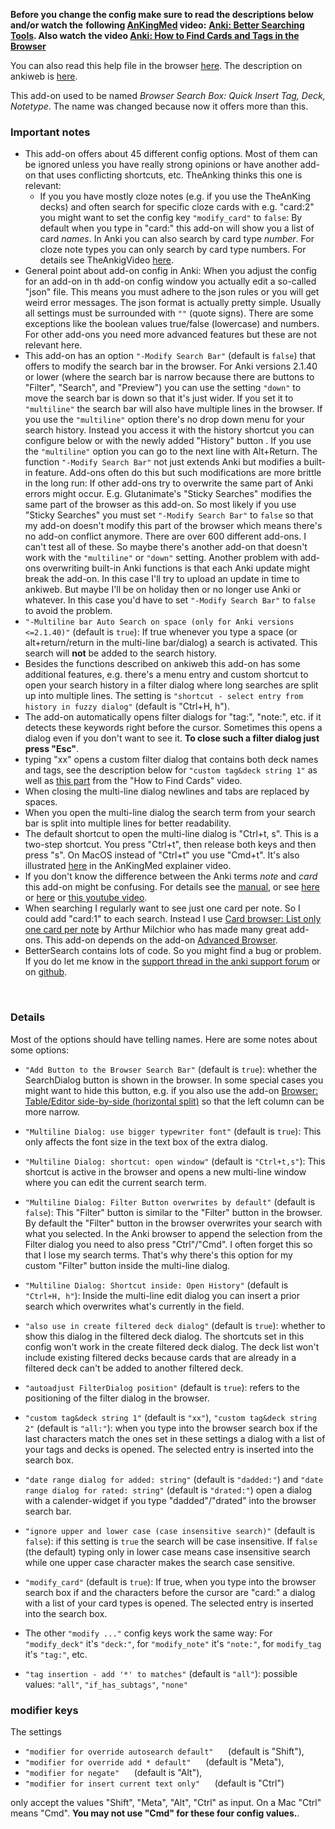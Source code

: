 **Before you change the config make sure to read the descriptions below and/or watch the** 
**following [AnKingMed](https://www.ankingmed.com/) video:** 
**[Anki: Better Searching Tools](https://www.youtube.com/watch?v=PlcsNIsYc7k). Also watch**
**the video [Anki: How to Find Cards and Tags in the Browser](https://www.youtube.com/watch?v=NHpl-j9pULU)**

You can also read this help file in the browser [here](https://github.com/ijgnd/anki__BetterSearch/blob/master/src/config.md). 
The description on ankiweb is [here](https://ankiweb.net/shared/info/1052724801).

This add-on used to be named *Browser Search Box: Quick Insert Tag, Deck, Notetype*. The name
was changed because now it offers more than this.

### Important notes
- This add-on offers about 45 different config options. Most of them can be ignored unless
you have really strong opinions or have another add-on that uses conflicting shortcuts, etc.
TheAnking thinks this one is relevant:
    - If you you have mostly cloze notes (e.g. if you use the TheAnKing decks) and often search for 
specific cloze cards with e.g. "card:2" you might want to set the config key 
`"modify_card"` to `false`: By default when you type in "card:" this add-on will show you 
a list of card *names*. In Anki you can also search by card type *number*. For cloze note types you 
can only search by card type numbers. For details see TheAnkigVideo 
[here](https://www.youtube.com/watch?v=PlcsNIsYc7k&feature=youtu.be&t=354).
- General point about add-on config in Anki: When you adjust the config for an add-on in th
add-on config window you actually edit a so-called "json" file. This means you must 
adhere to the json rules or you will get weird error messages. The json format is actually pretty 
simple. Usually all settings must be surrounded with `""` (quote signs). There are some exceptions 
like the boolean values true/false (lowercase) and numbers. For other add-ons you need
more advanced features but these are not relevant here.
- This add-on has an option `"-Modify Search Bar"` (default is `false`) that offers to modify the 
search bar in the browser. For Anki versions 2.1.40 or lower (where the search bar is narrow 
because there are buttons to "Filter", "Search", and "Preview") you can use the setting
`"down"` to move the search bar is down so that it's just
wider. If you set it to `"multiline"` the search bar will also have multiple lines in the
browser. If you use the `"multiline"` option there's no drop down menu for your search history. 
Instead you access it with the history shortcut you can configure below or with the newly 
added "History" button . If you use the `"multiline"` option you can go to the next line with 
Alt+Return.
The function `"-Modify Search Bar"` not just extends Anki but modifies a built-in feature. Add-ons
often do this but such modifications are more brittle in the long run: If other add-ons try to 
overwrite the same part of Anki errors might occur. E.g. Glutanimate's "Sticky Searches" modifies 
the same part of the browser as this add-on. So most likely if you use "Sticky Searches" you
must set `"-Modify Search Bar"` to `false` so that my add-on doesn't modify this part of the 
browser which means there's no add-on conflict anymore. There are over 600 different add-ons. 
I can't test all of these. So maybe there's another add-on that doesn't work with the 
`"multiline"` or  `"down"` setting.
Another problem with add-ons overwriting built-in Anki functions is that each Anki update might 
break the add-on. In this case I'll try to upload an update in time to ankiweb. But maybe I'll be on
holiday then or no longer use Anki or whatever. In this case you'd have to set
 `"-Modify Search Bar"` to `false` to avoid the problem. 
- `"-Multiline bar Auto Search on space (only for Anki versions <=2.1.40)"` (default is `true`): If true whenever you type a space (or
alt+return/return in the multi-line bar/dialog) a search is activated. This search will **not**
be added to the search history. 
- Besides the functions described on ankiweb this add-on has some additional features, e.g. there's
a menu entry and custom shortcut to open your search history in a filter dialog where long searches 
are split up into multiple lines. The setting is 
`"shortcut - select entry from history in fuzzy dialog"` (default is "Ctrl+H, h").
- The add-on automatically opens filter dialogs for "tag:", "note:", etc. if it detects these
keywords right before the cursor. Sometimes this opens a dialog even if you don't want to see it.
**To close such a filter dialog just press "Esc"**.
- typing "xx" opens a custom filter dialog that contains both deck names and tags, see the 
description below for `"custom tag&deck string 1"` as well as 
[this part](https://www.youtube.com/watch?v=NHpl-j9pULU&feature=youtu.be&t=99) from the 
"How to Find Cards" video.
- When closing the multi-line dialog newlines and tabs are replaced by spaces.
- When you open the multi-line dialog the search term from your search bar is split into multiple
lines for better readability.
- The default shortcut to open the multi-line dialog is "Ctrl+t, s". This is a two-step shortcut.
You press "Ctrl+t", then release both keys and then press "s". On MacOS instead of "Ctrl+t" you 
use "Cmd+t". It's also illustrated [here](https://www.youtube.com/watch?v=PlcsNIsYc7k&feature=youtu.be&t=305)
in the AnKingMed explainer video.
- If you don't know the difference between the Anki terms *note* and *card* this add-on might be 
confusing. For details see the [manual](https://docs.ankiweb.net/#/), or see 
[here](https://www.reddit.com/r/Anki/comments/8w2b5e/the_fundamental_principle_of_anki_card_creation/) 
or 
[here](https://www.reddit.com/r/Anki/comments/9nkg7i/how_do_i_create_separate_card_types_in_different/e7n0x5n/) or [this youtube video](https://www.youtube.com/watch?v=fUKPtnx8LC0).
- When searching I regularly want to see just one card per note. So I could add "card:1" to each search. 
Instead I use [Card browser: List only one card per note](https://ankiweb.net/shared/info/797076357) 
by Arthur Milchior who has made many great add-ons. This add-on depends on the add-on 
[Advanced Browser](https://ankiweb.net/shared/info/874215009).
- BetterSearch contains lots of code. So you might find a bug or problem. If you do let me know
in the [support thread in the anki support forum](https://forums.ankiweb.net/t/browser-search-box-quick-insert-tag-deck-notetype-official-thread/547) or on [github](https://github.com/ijgnd/anki__browser_search__quick_insert_tag_deck_notetype/issues").

&nbsp;

### Details
Most of the options should have telling names. Here are some notes about some options:

- `"Add Button to the Browser Search Bar"` (default is `true`): whether the SearchDialog
button is shown in the browser. In some special cases you might want to hide this button, e.g.
if you also use the add-on
[Browser: Table/Editor side-by-side (horizontal split)](https://ankiweb.net/shared/info/831846358)
so that the left column can be more narrow.
- `"Multiline Dialog: use bigger typewriter font"` (default is `true`): This only affects the font 
size in the text box of the extra dialog.
- `"Multiline Dialog: shortcut: open window"` (default is `"Ctrl+t,s"`): This shortcut is 
active in the browser and opens a new multi-line window where you can edit the current 
search term.
- `"Multiline Dialog: Filter Button overwrites by default"` (default is `false`): This "Filter"
button is similar to the "Filter" button in the browser. By default the "Filter" button in the browser
overwrites your search with what you selected. In the Anki browser to append the selection from
the Filter dialog you need to also press "Ctrl"/"Cmd". I often forget this so that I lose 
my search terms. That's why there's this option for my custom "Filter" button inside the 
multi-line dialog.
- `"Multiline Dialog: Shortcut inside: Open History"` (default is `"Ctrl+H, h"`): Inside the multi-line
edit dialog you can insert a prior search which overwrites what's currently in the field.

- `"also use in create filtered deck dialog"` (default is `true`): whether to show this dialog in the 
filtered deck dialog. The shortcuts set in this config won't work in the create filtered deck 
dialog. 
The deck list won't include existing filtered decks because cards that are already in a filtered 
deck can't be added to another filtered deck.

- `"autoadjust FilterDialog position"` (default is `true`): refers to the positioning of the filter
dialog in the browser.

- `"custom tag&deck string 1"` (default is `"xx"`), `"custom tag&deck string 2"` (default is `"all:"`): 
when you type into the browser search box if the last characters match the ones set in these settings 
a dialog with a list of your tags and decks is opened. The selected entry is inserted into the 
search box.

- `"date range dialog for added: string"` (default is `"dadded:"`) and 
`"date range dialog for rated: string"` (default is `"drated:"`) open a dialog with a calender-widget
if you type "dadded"/"drated" into the browser search bar.

- `"ignore upper and lower case (case insensitive search)"` (default is `false`): if this setting 
is `true` the search will be case insensitive. If `false` (the default) typing only in lower case 
means case insensitive search while one upper case character makes the search case sensitive.

- `"modify_card"` (default is `true`): If true, when you type into the browser search box if and the 
characters before the cursor are "card:" a dialog with a list of your card types is opened. 
The selected entry is inserted into the search box.
- The other `"modify ..."` config keys work the same way: For `"modify_deck"` it's `"deck:"`, for 
`"modify_note"` it's `"note:"`, for `modify_tag` it's `"tag:"`, etc. 

- `"tag insertion - add '*' to matches"` (default is `"all"`): possible values: `"all"`, 
`"if_has_subtags"`, `"none"`

### modifier keys
The settings

-  `"modifier for override autosearch default"`&nbsp;&nbsp;&nbsp;&nbsp;&nbsp;&nbsp;(default is "Shift"), 
-  `"modifier for override add * default"`&nbsp;&nbsp;&nbsp;&nbsp;&nbsp;&nbsp;(default is "Meta"), 
-  `"modifier for negate"`&nbsp;&nbsp;&nbsp;&nbsp;&nbsp;&nbsp;(default is "Alt"),
-  `"modifier for insert current text only"`&nbsp;&nbsp;&nbsp;&nbsp;&nbsp;&nbsp;(default is "Ctrl")

only accept the values "Shift", "Meta", "Alt", "Ctrl" as input. On a Mac "Ctrl" means "Cmd". 
**You may not use "Cmd" for these four config values.**.
